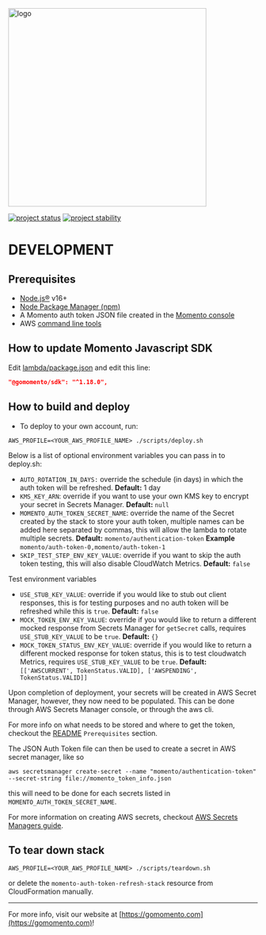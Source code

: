 <img src="https://docs.momentohq.com/img/logo.svg" alt="logo" width="400"/>

[![project status](https://momentohq.github.io/standards-and-practices/badges/project-status-official.svg)](https://github.com/momentohq/standards-and-practices/blob/main/docs/momento-on-github.md)
[![project stability](https://momentohq.github.io/standards-and-practices/badges/project-stability-alpha.svg)](https://github.com/momentohq/standards-and-practices/blob/main/docs/momento-on-github.md)

# DEVELOPMENT

## Prerequisites

- [Node.js&reg;](https://nodejs.org/) v16+
- [Node Package Manager (npm)](https://www.npmjs.com/)
- A Momento auth token JSON file created in the [Momento console](https://console.gomomento.com/tokens)
- AWS [command line tools](https://aws.amazon.com/cli/)

## How to update Momento Javascript SDK

Edit [lambda/package.json](./lambda/package.json) and edit this line:

```json
"@gomomento/sdk": "^1.18.0",
```

## How to build and deploy

- To deploy to your own account, run:

```shell
AWS_PROFILE=<YOUR_AWS_PROFILE_NAME> ./scripts/deploy.sh
```

Below is a list of optional environment variables you can pass in to deploy.sh:

- `AUTO_ROTATION_IN_DAYS:` override the schedule (in days) in which the auth token will be refreshed. **Default:** 1 day
- `KMS_KEY_ARN`: override if you want to use your own KMS key to encrypt your secret in Secrets Manager. **Default:** `null`
- `MOMENTO_AUTH_TOKEN_SECRET_NAME`: override the name of the Secret created by the stack to store your auth token, multiple names can be added here separated by commas, this will allow the lambda to rotate multiple secrets. **Default:** `momento/authentication-token` **Example** `momento/auth-token-0,momento/auth-token-1`
- `SKIP_TEST_STEP_ENV_KEY_VALUE`: override if you want to skip the auth token testing, this will also disable CloudWatch Metrics. **Default:** `false`

Test environment variables

- `USE_STUB_KEY_VALUE`: override if you would like to stub out client responses, this is for testing purposes and no auth token will be refreshed while this is `true`. **Default:** `false`
- `MOCK_TOKEN_ENV_KEY_VALUE`: override if you would like to return a different mocked response from Secrets Manager for `getSecret` calls, requires `USE_STUB_KEY_VALUE` to be `true`. **Default:** `{}`
- `MOCK_TOKEN_STATUS_ENV_KEY_VALUE`: override if you would like to return a different mocked response for token status, this is to test cloudwatch Metrics, requires `USE_STUB_KEY_VALUE` to be `true`. **Default:** `[['AWSCURRENT', TokenStatus.VALID], ['AWSPENDING', TokenStatus.VALID]]`

Upon completion of deployment, your secrets will be created in AWS Secret Manager, however, they now need to be populated. This can be done through AWS Secrets Manager console, or through the aws cli.

For more info on what needs to be stored and where to get the token, checkout the [README](./README.md) `Prerequisites` section.

The JSON Auth Token file can then be used to create a secret in AWS secret manager, like so

```shell
aws secretsmanager create-secret --name "momento/authentication-token" --secret-string file://momento_token_info.json
```

this will need to be done for each secrets listed in `MOMENTO_AUTH_TOKEN_SECRET_NAME`.

For more information on creating AWS secrets, checkout [AWS Secrets Managers guide](https://docs.aws.amazon.com/secretsmanager/latest/userguide/create_secret.html).

## To tear down stack

```shell
AWS_PROFILE=<YOUR_AWS_PROFILE_NAME> ./scripts/teardown.sh
```

or delete the `momento-auth-token-refresh-stack` resource from CloudFormation manually.

---

For more info, visit our website at [https://gomomento.com](https://gomomento.com)!
